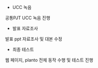 - UCC 녹음

공통PJT UCC 녹음 진행

- 발표 자료조사

발표 ppt 자료조사 및 대본 수정


- 최종 테스트

웹 페이지, planto 전체 동작 수행 및 테스트 진행
